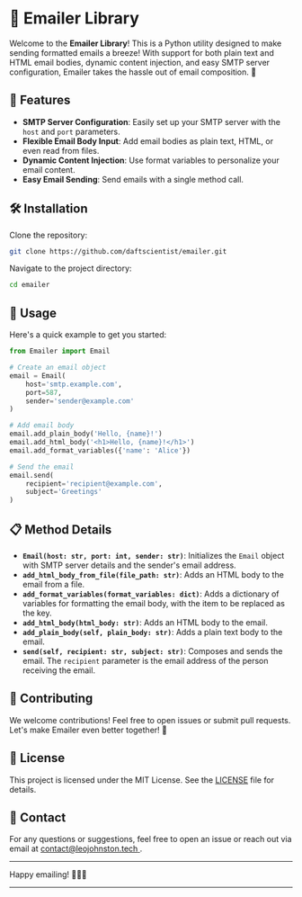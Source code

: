 # 📧 Emailer Library

Welcome to the **Emailer Library**! This is a Python utility designed to make sending formatted emails a breeze! With support for both plain text and HTML email bodies, dynamic content injection, and easy SMTP server configuration, Emailer takes the hassle out of email composition. 🎉

## 🚀 Features

- **SMTP Server Configuration**: Easily set up your SMTP server with the `host` and `port` parameters.
- **Flexible Email Body Input**: Add email bodies as plain text, HTML, or even read from files.
- **Dynamic Content Injection**: Use format variables to personalize your email content.
- **Easy Email Sending**: Send emails with a single method call.

## 🛠️ Installation

Clone the repository:

```bash
git clone https://github.com/daftscientist/emailer.git
```

Navigate to the project directory:

```bash
cd emailer
```

## 🌟 Usage

Here's a quick example to get you started:

```python
from Emailer import Email

# Create an email object
email = Email(
    host='smtp.example.com',
    port=587,
    sender='sender@example.com'
)

# Add email body
email.add_plain_body('Hello, {name}!')
email.add_html_body('<h1>Hello, {name}!</h1>')
email.add_format_variables({'name': 'Alice'})

# Send the email
email.send(
    recipient='recipient@example.com',
    subject='Greetings'
)
```

## 📋 Method Details

- **`Email(host: str, port: int, sender: str)`**: Initializes the `Email` object with SMTP server details and the sender's email address.
- **`add_html_body_from_file(file_path: str)`**: Adds an HTML body to the email from a file.
- **`add_format_variables(format_variables: dict)`**: Adds a dictionary of variables for formatting the email body, with the item to be replaced as the key.
- **`add_html_body(html_body: str)`**: Adds an HTML body to the email.
- **`add_plain_body(self, plain_body: str)`**: Adds a plain text body to the email.
- **`send(self, recipient: str, subject: str)`**: Composes and sends the email. The `recipient` parameter is the email address of the person receiving the email.

## 💬 Contributing

We welcome contributions! Feel free to open issues or submit pull requests. Let's make Emailer even better together! 🤝

## 📜 License

This project is licensed under the MIT License. See the [LICENSE](LICENSE) file for details.

## 📧 Contact

For any questions or suggestions, feel free to open an issue or reach out via email at [contact@leojohnston.tech
](mailto:contact@leojohnston.tech).

---

Happy emailing! 🚀📧✨

---
